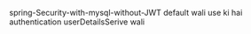 spring-Security-with-mysql-without-JWT default wali use ki hai authentication userDetailsSerive wali
